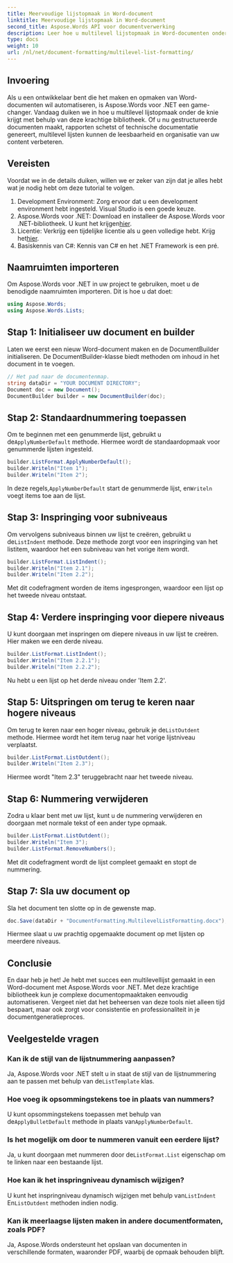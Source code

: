 ```yaml
---
title: Meervoudige lijstopmaak in Word-document
linktitle: Meervoudige lijstopmaak in Word-document
second_title: Aspose.Words API voor documentverwerking
description: Leer hoe u multilevel lijstopmaak in Word-documenten onder de knie krijgt met Aspose.Words voor .NET met onze stapsgewijze handleiding. Verbeter moeiteloos de documentstructuur.
type: docs
weight: 10
url: /nl/net/document-formatting/multilevel-list-formatting/
---
```

## Invoering

Als u een ontwikkelaar bent die het maken en opmaken van Word-documenten wil automatiseren, is Aspose.Words voor .NET een game-changer. Vandaag duiken we in hoe u multilevel lijstopmaak onder de knie krijgt met behulp van deze krachtige bibliotheek. Of u nu gestructureerde documenten maakt, rapporten schetst of technische documentatie genereert, multilevel lijsten kunnen de leesbaarheid en organisatie van uw content verbeteren.

## Vereisten

Voordat we in de details duiken, willen we er zeker van zijn dat je alles hebt wat je nodig hebt om deze tutorial te volgen.

1. Development Environment: Zorg ervoor dat u een development environment hebt ingesteld. Visual Studio is een goede keuze.
2.  Aspose.Words voor .NET: Download en installeer de Aspose.Words voor .NET-bibliotheek. U kunt het krijgen[hier](https://releases.aspose.com/words/net/).
3.  Licentie: Verkrijg een tijdelijke licentie als u geen volledige hebt. Krijg het[hier](https://purchase.aspose.com/temporary-license/).
4. Basiskennis van C#: Kennis van C# en het .NET Framework is een pré.

## Naamruimten importeren

Om Aspose.Words voor .NET in uw project te gebruiken, moet u de benodigde naamruimten importeren. Dit is hoe u dat doet:

```csharp
using Aspose.Words;
using Aspose.Words.Lists;
```

## Stap 1: Initialiseer uw document en builder

Laten we eerst een nieuw Word-document maken en de DocumentBuilder initialiseren. De DocumentBuilder-klasse biedt methoden om inhoud in het document in te voegen.

```csharp
// Het pad naar de documentenmap.
string dataDir = "YOUR DOCUMENT DIRECTORY";
Document doc = new Document();
DocumentBuilder builder = new DocumentBuilder(doc);
```

## Stap 2: Standaardnummering toepassen

 Om te beginnen met een genummerde lijst, gebruikt u de`ApplyNumberDefault` methode. Hiermee wordt de standaardopmaak voor genummerde lijsten ingesteld.

```csharp
builder.ListFormat.ApplyNumberDefault();
builder.Writeln("Item 1");
builder.Writeln("Item 2");
```

 In deze regels,`ApplyNumberDefault` start de genummerde lijst, en`Writeln` voegt items toe aan de lijst.

## Stap 3: Inspringing voor subniveaus

 Om vervolgens subniveaus binnen uw lijst te creëren, gebruikt u de`ListIndent` methode. Deze methode zorgt voor een inspringing van het listitem, waardoor het een subniveau van het vorige item wordt.

```csharp
builder.ListFormat.ListIndent();
builder.Writeln("Item 2.1");
builder.Writeln("Item 2.2");
```

Met dit codefragment worden de items ingesprongen, waardoor een lijst op het tweede niveau ontstaat.

## Stap 4: Verdere inspringing voor diepere niveaus

U kunt doorgaan met inspringen om diepere niveaus in uw lijst te creëren. Hier maken we een derde niveau.

```csharp
builder.ListFormat.ListIndent();
builder.Writeln("Item 2.2.1");
builder.Writeln("Item 2.2.2");
```

Nu hebt u een lijst op het derde niveau onder 'Item 2.2'.

## Stap 5: Uitspringen om terug te keren naar hogere niveaus

 Om terug te keren naar een hoger niveau, gebruik je de`ListOutdent` methode. Hiermee wordt het item terug naar het vorige lijstniveau verplaatst.

```csharp
builder.ListFormat.ListOutdent();
builder.Writeln("Item 2.3");
```

Hiermee wordt "Item 2.3" teruggebracht naar het tweede niveau.

## Stap 6: Nummering verwijderen

Zodra u klaar bent met uw lijst, kunt u de nummering verwijderen en doorgaan met normale tekst of een ander type opmaak.

```csharp
builder.ListFormat.ListOutdent();
builder.Writeln("Item 3");
builder.ListFormat.RemoveNumbers();
```

Met dit codefragment wordt de lijst compleet gemaakt en stopt de nummering.

## Stap 7: Sla uw document op

Sla het document ten slotte op in de gewenste map.

```csharp
doc.Save(dataDir + "DocumentFormatting.MultilevelListFormatting.docx");
```

Hiermee slaat u uw prachtig opgemaakte document op met lijsten op meerdere niveaus.

## Conclusie

En daar heb je het! Je hebt met succes een multilevellijst gemaakt in een Word-document met Aspose.Words voor .NET. Met deze krachtige bibliotheek kun je complexe documentopmaaktaken eenvoudig automatiseren. Vergeet niet dat het beheersen van deze tools niet alleen tijd bespaart, maar ook zorgt voor consistentie en professionaliteit in je documentgeneratieproces.

## Veelgestelde vragen

### Kan ik de stijl van de lijstnummering aanpassen?
 Ja, Aspose.Words voor .NET stelt u in staat de stijl van de lijstnummering aan te passen met behulp van de`ListTemplate` klas.

### Hoe voeg ik opsommingstekens toe in plaats van nummers?
 U kunt opsommingstekens toepassen met behulp van de`ApplyBulletDefault` methode in plaats van`ApplyNumberDefault`.

### Is het mogelijk om door te nummeren vanuit een eerdere lijst?
 Ja, u kunt doorgaan met nummeren door de`ListFormat.List` eigenschap om te linken naar een bestaande lijst.

### Hoe kan ik het inspringniveau dynamisch wijzigen?
 U kunt het inspringniveau dynamisch wijzigen met behulp van`ListIndent` En`ListOutdent` methoden indien nodig.

### Kan ik meerlaagse lijsten maken in andere documentformaten, zoals PDF?
Ja, Aspose.Words ondersteunt het opslaan van documenten in verschillende formaten, waaronder PDF, waarbij de opmaak behouden blijft.
